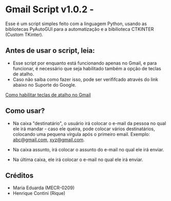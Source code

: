 # Gmail Script v1.0.2 -

Esse é um script simples feito com a linguagem Python, usando as bibliotecas PyAutoGUI para a automatização e a bibilioteca CTKINTER (Custom TKinter).

## Antes de usar o script, leia:

* Esse script por enquanto está funcionando apenas no Gmail, e para funcionar, é necessário que seja habilitado também a opção de teclas de atalho.
* Caso não saiba como fazer isso, pode ser verififcado através do link abaixo no Suporte do Google.

[Como habilitar teclas de atalho no Gmail](https://support.google.com/mail/answer/6594?hl=pt-BR&co=GENIE.Platform%3DDesktop)

## Como usar?

* Na caixa "destinatário", o usuário irá colocar o e-mail da pessoa no qual ele irá mandar - caso ele queira, pode colocar vários destinatários, colocando uma pequena vírgula após o primeiro email.
Exemplo: abc@gmail.com, xyz@gmail.com.

* Na caixa assunto, irá colocar o assunto do e-mail no qual ele irá enviar.

* Na última caixa, ele irá colocar o e-mail no qual ele irá enviar.

## Créditos

* Maria Eduarda (MECR-0209)
* Henrique Contini (Rique)
